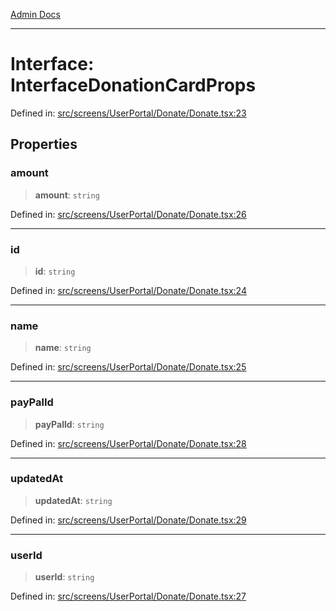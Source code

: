 [Admin Docs](/)

***

# Interface: InterfaceDonationCardProps

Defined in: [src/screens/UserPortal/Donate/Donate.tsx:23](https://github.com/abhassen44/talawa-admin/blob/bb7b6d5252385a81ad100b897eb0cba4f7ba10d2/src/screens/UserPortal/Donate/Donate.tsx#L23)

## Properties

### amount

> **amount**: `string`

Defined in: [src/screens/UserPortal/Donate/Donate.tsx:26](https://github.com/abhassen44/talawa-admin/blob/bb7b6d5252385a81ad100b897eb0cba4f7ba10d2/src/screens/UserPortal/Donate/Donate.tsx#L26)

***

### id

> **id**: `string`

Defined in: [src/screens/UserPortal/Donate/Donate.tsx:24](https://github.com/abhassen44/talawa-admin/blob/bb7b6d5252385a81ad100b897eb0cba4f7ba10d2/src/screens/UserPortal/Donate/Donate.tsx#L24)

***

### name

> **name**: `string`

Defined in: [src/screens/UserPortal/Donate/Donate.tsx:25](https://github.com/abhassen44/talawa-admin/blob/bb7b6d5252385a81ad100b897eb0cba4f7ba10d2/src/screens/UserPortal/Donate/Donate.tsx#L25)

***

### payPalId

> **payPalId**: `string`

Defined in: [src/screens/UserPortal/Donate/Donate.tsx:28](https://github.com/abhassen44/talawa-admin/blob/bb7b6d5252385a81ad100b897eb0cba4f7ba10d2/src/screens/UserPortal/Donate/Donate.tsx#L28)

***

### updatedAt

> **updatedAt**: `string`

Defined in: [src/screens/UserPortal/Donate/Donate.tsx:29](https://github.com/abhassen44/talawa-admin/blob/bb7b6d5252385a81ad100b897eb0cba4f7ba10d2/src/screens/UserPortal/Donate/Donate.tsx#L29)

***

### userId

> **userId**: `string`

Defined in: [src/screens/UserPortal/Donate/Donate.tsx:27](https://github.com/abhassen44/talawa-admin/blob/bb7b6d5252385a81ad100b897eb0cba4f7ba10d2/src/screens/UserPortal/Donate/Donate.tsx#L27)
